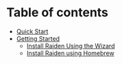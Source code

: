 # Table of contents

* [Quick Start](README.md)
* [Getting Started](raiden-wizard/README.md)
  * [Install Raiden Using the Wizard](raiden-wizard/raiden-wizard.md)
  * [Install Raiden using Homebrew](raiden-wizard/brew-install.md)

